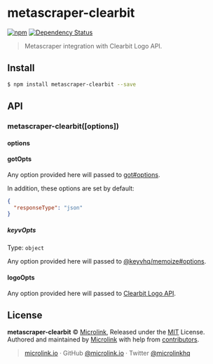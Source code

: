 # metascraper-clearbit

[![npm](https://img.shields.io/npm/v/metascraper-clearbit.svg?style=flat-square)](https://www.npmjs.com/package/metascraper-clearbit)
[![Dependency Status](https://david-dm.org/microlinkhq/metascraper.svg?path=packages/metascraper-clearbit&style=flat-square)](https://david-dm.org/microlinkhq/metascraper?path=packages/metascraper-clearbit)

> Metascraper integration with Clearbit Logo API.

## Install

```bash
$ npm install metascraper-clearbit --save
```

## API

### metascraper-clearbit([options])

#### options

#### gotOpts

Any option provided here will passed to [got#options](https://github.com/sindresorhus/got#options).

In addition, these options are set by default:

```json
{
  "responseType": "json"
}
```

##### keyvOpts

Type: `object`

Any option provided here will passed to [@keyvhq/memoize#options](https://github.com/microlinkhq/keyv/tree/master/packages/memoize#keyvoptions).

#### logoOpts

Any option provided here will passed to [Clearbit Logo API](https://clearbit.com/docs#logo-api).

## License

**metascraper-clearbit** © [Microlink](https://microlink.io), Released under the [MIT](https://github.com/microlinkhq/metascraper/blob/master/LICENSE.md) License.<br>
Authored and maintained by [Microlink](https://microlink.io) with help from [contributors](https://github.com/microlinkhq/metascraper/contributors).

> [microlink.io](https://microlink.io) · GitHub [@microlink.io](https://github.com/microlinkhq) · Twitter [@microlinkhq](https://twitter.com/microlinkhq)
